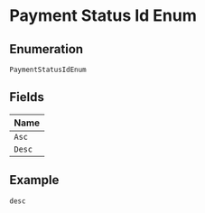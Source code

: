 
# Payment Status Id Enum

## Enumeration

`PaymentStatusIdEnum`

## Fields

| Name |
|  --- |
| `Asc` |
| `Desc` |

## Example

```
desc
```

